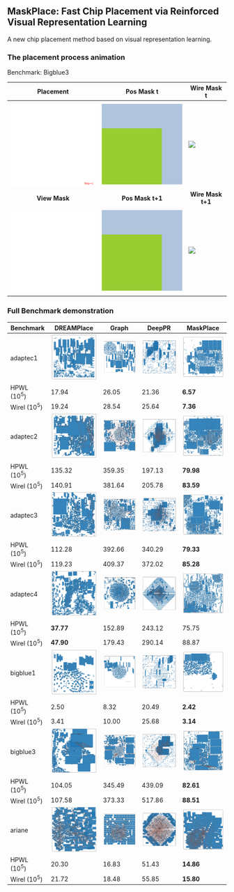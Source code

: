 ## MaskPlace: Fast Chip Placement via Reinforced  Visual Representation Learning

A new chip placement method based on visual representation learning.

### The placement process animation

Benchmark: Bigblue3


|Placement| Pos Mask t | Wire Mask t |
|---|---|---|
|<img src="imgs/place.gif" width="250">|<img src="imgs/pos_img.gif" width="250">|<img src="imgs/net_img.gif" width="250">|
|<center><b> View Mask </b></center>| <center><b> Pos Mask t+1 </b></center>| <center><b> Wire Mask t+1 </b></center>|
|<img src="imgs/view_img.gif" width=250>|<img src="imgs/pos_img_next.gif" width=250> | <img src="imgs/net_img_next.gif" width=250>|


### Full Benchmark demonstration


|Benchmark| DREAMPlace | Graph | DeepPR | MaskPlace |
|---|---|---|---|---|
|adaptec1|<img src="imgs/dreamplace/adaptec1.png" width="160">|<img src="imgs/graph/adaptec1.png" width="160">|<img src="imgs/deeppr/adaptec1.png" width="160">|<img src="imgs/maskplace/adaptec1.png" width="160">|
|HPWL (10<sup>5</sup>)|17.94|26.05|21.36|<strong>6.57</strong>|
|Wirel (10<sup>5</sup>)|19.24|28.54|25.64|<strong>7.36</strong>|
|adaptec2|<img src="imgs/dreamplace/adaptec2.png" width="160">|<img src="imgs/graph/adaptec2.png" width="160"> | <img src="imgs/deeppr/adaptec2.png" width="160">|<img src="imgs/maskplace/adaptec2.png" width="160">|
|HPWL (10<sup>5</sup>)|135.32|359.35|197.13|<strong>79.98</strong>|
|Wirel (10<sup>5</sup>)|140.91|381.64|205.78|<strong>83.59</strong>|
|adaptec3|<img src="imgs/dreamplace/adaptec3.png" width="160">|<img src="imgs/graph/adaptec3.png" width="160"> | <img src="imgs/deeppr/adaptec3.png" width="160">|<img src="imgs/maskplace/adaptec3.png" width="160">|
|HPWL (10<sup>5</sup>)|112.28|392.66|340.29|<strong>79.33</strong>|
|Wirel (10<sup>5</sup>)|119.23|409.37|372.02|<strong>85.28</strong>|
|adaptec4|<img src="imgs/dreamplace/adaptec4.png" width="160">|<img src="imgs/graph/adaptec4.png" width="160"> | <img src="imgs/deeppr/adaptec4.png" width="160">|<img src="imgs/maskplace/adaptec4.png" width="160">|
|HPWL (10<sup>5</sup>)|<strong>37.77</strong>|152.89|243.12|75.75|
|Wirel (10<sup>5</sup>)|<strong>47.90</strong>|179.43|290.14|88.87|
|bigblue1|<img src="imgs/dreamplace/bigblue1.png" width="160">|<img src="imgs/graph/bigblue1.png" width="160"> | <img src="imgs/deeppr/bigblue1.png" width="160">|<img src="imgs/maskplace/bigblue1.png" width="160">|
|HPWL (10<sup>5</sup>)|2.50|8.32|20.49|<strong>2.42</strong>|
|Wirel (10<sup>5</sup>)|3.41|10.00|25.68|<strong>3.14</strong>|
|bigblue3|<img src="imgs/dreamplace/bigblue3.png" width="160">|<img src="imgs/graph/bigblue3.png" width="160"> | <img src="imgs/deeppr/bigblue3.png" width="160">|<img src="imgs/maskplace/bigblue3.png" width="160">|
|HPWL (10<sup>5</sup>)|104.05|345.49|439.09|<strong>82.61</strong>|
|Wirel (10<sup>5</sup>)|107.58|373.33|517.86|<strong>88.51</strong>|
|ariane|<img src="imgs/dreamplace/ariane.png" width="160">|<img src="imgs/graph/ariane.png" width="160"> | <img src="imgs/deeppr/ariane.png" width="160">|<img src="imgs/maskplace/ariane.png" width="160">|
|HPWL (10<sup>5</sup>)|20.30|16.83|51.43|<strong>14.86</strong>|
|Wirel (10<sup>5</sup>)|21.72|18.48|55.85|<strong>15.80</strong>|
